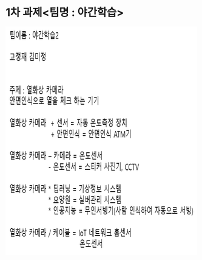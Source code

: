 # 1차 과제<팀명 : 야간학습>
<p align="left" margin=100>  <img src="https://github.com/kjj3436/industrial-AI/blob/master/images/2020-09-23.png"  width="900" height="600"> </p>
